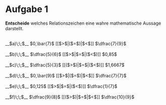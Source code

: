 <!--
version:  0.0.1

language: de

@style
input {
    text-align: center;
}

.flex-container {
    display: flex;
    flex-wrap: wrap;
    align-items: stretch;
    gap: 20px;
}

.flex-child {
    flex: 1;
    min-width: 350px;
    margin-right: 20px;
}

@media (max-width: 400px) {
    .flex-child {
        flex: 100%;
        margin-right: 0;
    }
}
@end

formula: \carry   \textcolor{red}{\scriptsize #1}
formula: \digit   \rlap{\carry{#1}}\phantom{#2}#2
formula: \permil  \text{‰}

import: https://raw.githubusercontent.com/liaTemplates/algebrite/master/README.md
import: https://raw.githubusercontent.com/LiaTemplates/Tikz-Jax/main/README.md

script: https://cdn.jsdelivr.net/gh/LiaTemplates/Tikz-Jax@main/dist/index.js

@round
<script>
  let value = `@input`;
  if (value.startsWith("@")) {
    ""
  } else {
    value = JSON.parse(value);
    value = value[0]
    value = value.replace(/,/g, ".");
    value = parseFloat(value);
    value = Math.round(value * Math.pow(10,@1)) / Math.pow(10,@1);
    value == @0
  }
</script>
@end

tags: Bruchrechnung, Dezimalzahlen, Periodizitäten, Zahlenverständnis, leicht

-->




# Aufgabe 1

**Entscheide** welches Relationszeichen eine wahre mathematische Aussage darstellt.

<br>
__$a)\;\;$__ $0,\bar{7}$ [[$>$|($=$)|$<$]] $\dfrac{7}{9}$ 
<br>
<br>
__$b)\;\;$__ $\dfrac{5}{6}$ [[$>$|$=$|($<$)]] $0,85$ 
<br>
<br>
__$c)\;\;$__ $\dfrac{5}{3}$ [[($>$)|$=$|($<$)]] $1,6667$ 
<br>
<br>
__$d)\;\;$__ $0,\bar{9}$ [[$>$|($=$)|$<$]] $\dfrac{7}{7}$ 
<br>
<br>
__$e)\;\;$__ $0,125$ [[$>$|$=$|($<$)]] $\dfrac{1}{7}$ 
<br>
<br>
__$f)\;\;$__ $\dfrac{9}{8}$ [[($>$)|$=$|$<$]] $\dfrac{10}{9}$ 

<br>
<br>
<br>
<br>

